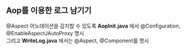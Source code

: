<h2>Aop를 이용한 로그 남기기</h2>
@Aspect 어노테이션을 감지할 수 있도록 <strong>AopInit.java</strong> 에서 @Configuration, @EnableAspectJAutoProxy 명시
<br>
그리고 <strong>WriteLog.java</strong> 에서는 @Aspect, @Component를 명시
